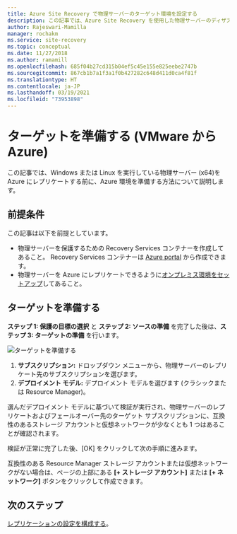 ```yaml
---
title: Azure Site Recovery で物理サーバーのターゲット環境を設定する
description: この記事では、Azure Site Recovery を使用した物理サーバーのディザスター リカバリーのためのターゲット Azure 環境を設定する方法について説明します。
author: Rajeswari-Mamilla
manager: rochakm
ms.service: site-recovery
ms.topic: conceptual
ms.date: 11/27/2018
ms.author: ramamill
ms.openlocfilehash: 685f04b27cd315b04ef5c45e155e825eebe2747b
ms.sourcegitcommit: 867cb1b7a1f3a1f0b427282c648d411d0ca4f81f
ms.translationtype: HT
ms.contentlocale: ja-JP
ms.lasthandoff: 03/19/2021
ms.locfileid: "73953898"
---
```

# <a name="prepare-target-vmware-to-azure"></a>ターゲットを準備する (VMware から Azure)

この記事では、Windows または Linux を実行している物理サーバー (x64)を Azure にレプリケートする前に、Azure 環境を準備する方法について説明します。

## <a name="prerequisites"></a>前提条件

この記事は以下を前提としています。
- 物理サーバーを保護するための Recovery Services コンテナーを作成してあること。 Recovery Services コンテナーは [Azure portal](https://portal.azure.com "Azure portal") から作成できます。
- 物理サーバーを Azure にレプリケートできるように[オンプレミス環境をセットアップ](physical-azure-disaster-recovery.md)してあること。

## <a name="prepare-target"></a>ターゲットを準備する

**ステップ 1: 保護の目標の選択** と **ステップ 2: ソースの準備** を完了した後は、**ステップ 3: ターゲットの準備** を行います。

![ターゲットを準備する](./media/physical-azure-set-up-target/prepare-target-physical-to-azure.png)

1. **サブスクリプション:** ドロップダウン メニューから、物理サーバーのレプリケート先のサブスクリプションを選びます。
2. **デプロイメント モデル:** デプロイメント モデルを選びます (クラシックまたは Resource Manager)。

選んだデプロイメント モデルに基づいて検証が実行され、物理サーバーのレプリケートおよびフェールオーバー先のターゲット サブスクリプションに、互換性のあるストレージ アカウントと仮想ネットワークが少なくとも 1 つはあることが確認されます。

検証が正常に完了した後、[OK] をクリックして次の手順に進みます。

互換性のある Resource Manager ストレージ アカウントまたは仮想ネットワークがない場合は、ページの上部にある **[+ ストレージ アカウント]** または **[+ ネットワーク]** ボタンをクリックして作成できます。

## <a name="next-steps"></a>次のステップ
[レプリケーションの設定を構成する](vmware-azure-set-up-replication.md)。
